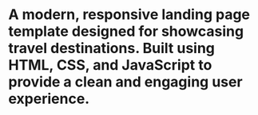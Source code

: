 # A modern, responsive landing page template designed for showcasing travel destinations. Built using HTML, CSS, and JavaScript to provide a clean and engaging user experience.
